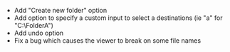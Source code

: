 * Add "Create new folder" option
* Add option to specify a custom input to select a destinations (ie "a" for "C:\FolderA")
* Add undo option
* Fix a bug which causes the viewer to break on some file names